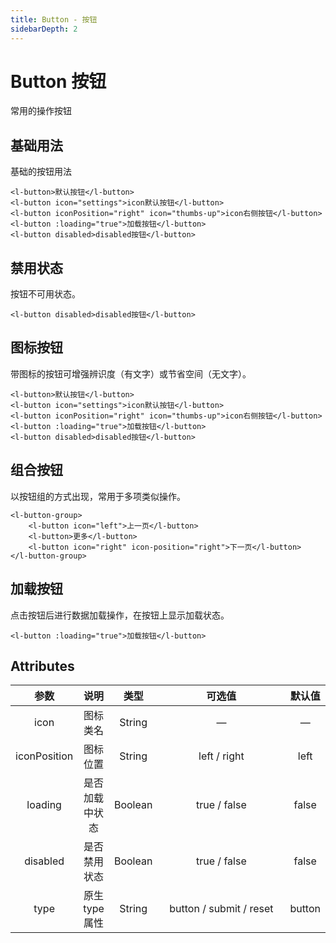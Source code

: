 ```yaml
---
title: Button - 按钮
sidebarDepth: 2
---
```


# Button 按钮 <Badge text="beta" type="warn"/>

常用的操作按钮

## 基础用法

基础的按钮用法

<ClientOnly>
<button-demo1 />
</ClientOnly>

```vue
<l-button>默认按钮</l-button>
<l-button icon="settings">icon默认按钮</l-button>
<l-button iconPosition="right" icon="thumbs-up">icon右侧按钮</l-button>
<l-button :loading="true">加载按钮</l-button>
<l-button disabled>disabled按钮</l-button>
```

## 禁用状态

按钮不可用状态。

<button-demo2 />

```vue
<l-button disabled>disabled按钮</l-button>
```

## 图标按钮

带图标的按钮可增强辨识度（有文字）或节省空间（无文字）。

<button-demo3 />

```vue
<l-button>默认按钮</l-button>
<l-button icon="settings">icon默认按钮</l-button>
<l-button iconPosition="right" icon="thumbs-up">icon右侧按钮</l-button>
<l-button :loading="true">加载按钮</l-button>
<l-button disabled>disabled按钮</l-button>
```

## 组合按钮

以按钮组的方式出现，常用于多项类似操作。

<button-demo4 />

```vue
<l-button-group>
    <l-button icon="left">上一页</l-button>
    <l-button>更多</l-button>
    <l-button icon="right" icon-position="right">下一页</l-button>
</l-button-group>
```

## 加载按钮

点击按钮后进行数据加载操作，在按钮上显示加载状态。

<button-demo5 />

```vue
<l-button :loading="true">加载按钮</l-button>
```

## Attributes

|     参数     |      说明      |  类型   |         可选值          | 默认值 |
| :----------: | :------------: | :-----: | :---------------------: | :----: |
|     icon     |    图标类名    | String  |            —            |   —    |
| iconPosition |    图标位置    | String  |      left / right       |  left  |
|   loading    | 是否加载中状态 | Boolean |      true / false       | false  |
|   disabled   |  是否禁用状态  | Boolean |      true / false       | false  |
|     type     | 原生 type 属性 | String  | button / submit / reset | button |

<style>
table th:nth-child(4) {
    width: 290px;
}
</style>
